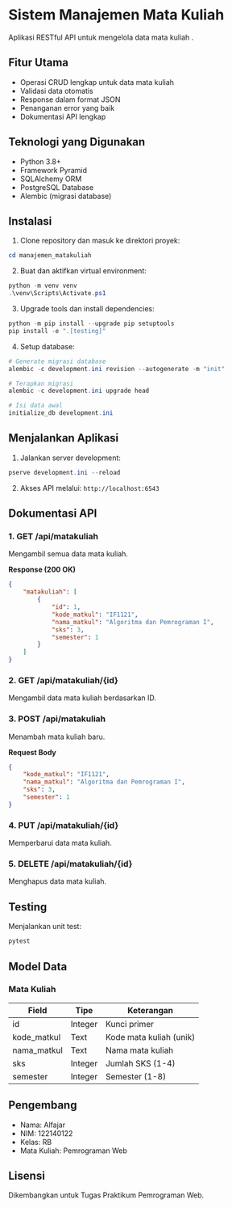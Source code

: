 # Sistem Manajemen Mata Kuliah 

Aplikasi RESTful API untuk mengelola data mata kuliah .

## Fitur Utama

- Operasi CRUD lengkap untuk data mata kuliah
- Validasi data otomatis
- Response dalam format JSON
- Penanganan error yang baik
- Dokumentasi API lengkap

## Teknologi yang Digunakan

- Python 3.8+
- Framework Pyramid
- SQLAlchemy ORM
- PostgreSQL Database
- Alembic (migrasi database)

## Instalasi

1. Clone repository dan masuk ke direktori proyek:
```powershell
cd manajemen_matakuliah
```

2. Buat dan aktifkan virtual environment:
```powershell
python -m venv venv
.\venv\Scripts\Activate.ps1
```

3. Upgrade tools dan install dependencies:
```powershell
python -m pip install --upgrade pip setuptools
pip install -e ".[testing]"
```

4. Setup database:
```powershell
# Generate migrasi database
alembic -c development.ini revision --autogenerate -m "init"

# Terapkan migrasi
alembic -c development.ini upgrade head

# Isi data awal
initialize_db development.ini
```

## Menjalankan Aplikasi

1. Jalankan server development:
```powershell
pserve development.ini --reload
```

2. Akses API melalui: `http://localhost:6543`

## Dokumentasi API

### 1. GET /api/matakuliah
Mengambil semua data mata kuliah.

**Response (200 OK)**
```json
{
    "matakuliah": [
        {
            "id": 1,
            "kode_matkul": "IF1121",
            "nama_matkul": "Algoritma dan Pemrograman I",
            "sks": 3,
            "semester": 1
        }
    ]
}
```

### 2. GET /api/matakuliah/{id}
Mengambil data mata kuliah berdasarkan ID.

### 3. POST /api/matakuliah
Menambah mata kuliah baru.

**Request Body**
```json
{
    "kode_matkul": "IF1121",
    "nama_matkul": "Algoritma dan Pemrograman I",
    "sks": 3,
    "semester": 1
}
```

### 4. PUT /api/matakuliah/{id}
Memperbarui data mata kuliah.

### 5. DELETE /api/matakuliah/{id}
Menghapus data mata kuliah.

## Testing

Menjalankan unit test:
```powershell
pytest
```

## Model Data

### Mata Kuliah
| Field | Tipe | Keterangan |
|-------|------|------------|
| id | Integer | Kunci primer |
| kode_matkul | Text | Kode mata kuliah (unik) |
| nama_matkul | Text | Nama mata kuliah |
| sks | Integer | Jumlah SKS (1-4) |
| semester | Integer | Semester (1-8) |

## Pengembang

- Nama: Alfajar 
- NIM: 122140122
- Kelas: RB
- Mata Kuliah: Pemrograman Web

## Lisensi
Dikembangkan untuk Tugas Praktikum Pemrograman Web.